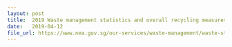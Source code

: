 ```yaml
---
layout: post
title:  2019 Waste management statistics and overall recycling measures
date:   2019-04-12
file_url: https://www.nea.gov.sg/our-services/waste-management/waste-statistics-and-overall-recycling
---
```

